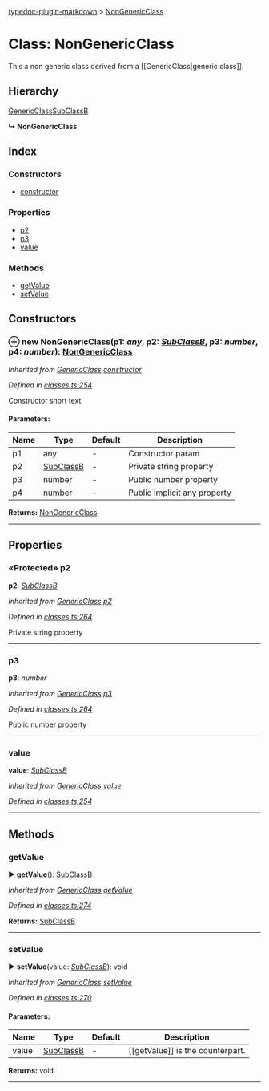 [typedoc-plugin-markdown](../index.md) > [NonGenericClass](../classes/nongenericclass.md)



# Class: NonGenericClass


This a non generic class derived from a [[GenericClass|generic class]].

## Hierarchy


 [GenericClass](genericclass.md)[SubClassB](subclassb.md)

**↳ NonGenericClass**






## Index

### Constructors

* [constructor](nongenericclass.md#constructor)


### Properties

* [p2](nongenericclass.md#p2)
* [p3](nongenericclass.md#p3)
* [value](nongenericclass.md#value)


### Methods

* [getValue](nongenericclass.md#getvalue)
* [setValue](nongenericclass.md#setvalue)



## Constructors
<a id="constructor"></a>


### ⊕ **new NonGenericClass**(p1: *any*, p2: *[SubClassB](subclassb.md)*, p3: *number*, p4: *number*): [NonGenericClass](nongenericclass.md)


*Inherited from [GenericClass](genericclass.md).[constructor](genericclass.md#constructor)*

*Defined in [classes.ts:254](https://github.com/tgreyuk/typedoc-plugin-markdown/blob/master/tests/src/classes.ts#L254)*


Constructor short text.


#### Parameters:

| Name  | Type                | Default | Description  |
| ------ | ------------------- | ------------ | ------------ |
| p1  | any | - | Constructor param |
| p2  | [SubClassB](subclassb.md) | - | Private string property |
| p3  | number | - | Public number property |
| p4  | number | - | Public implicit any property |





**Returns:** [NonGenericClass](nongenericclass.md)

---


## Properties
<a id="p2"></a>

### «Protected» p2

**p2**:  *[SubClassB](subclassb.md)* 

*Inherited from [GenericClass](genericclass.md).[p2](genericclass.md#p2)*

*Defined in [classes.ts:264](https://github.com/tgreyuk/typedoc-plugin-markdown/blob/master/tests/src/classes.ts#L264)*



Private string property




___

<a id="p3"></a>

###  p3

**p3**:  *number* 

*Inherited from [GenericClass](genericclass.md).[p3](genericclass.md#p3)*

*Defined in [classes.ts:264](https://github.com/tgreyuk/typedoc-plugin-markdown/blob/master/tests/src/classes.ts#L264)*



Public number property




___

<a id="value"></a>

###  value

**value**:  *[SubClassB](subclassb.md)* 

*Inherited from [GenericClass](genericclass.md).[value](genericclass.md#value)*

*Defined in [classes.ts:254](https://github.com/tgreyuk/typedoc-plugin-markdown/blob/master/tests/src/classes.ts#L254)*





___


## Methods
<a id="getvalue"></a>

###  getValue

► **getValue**(): [SubClassB](subclassb.md)



*Inherited from [GenericClass](genericclass.md).[getValue](genericclass.md#getvalue)*

*Defined in [classes.ts:274](https://github.com/tgreyuk/typedoc-plugin-markdown/blob/master/tests/src/classes.ts#L274)*




**Returns:** [SubClassB](subclassb.md)





___

<a id="setvalue"></a>

###  setValue

► **setValue**(value: *[SubClassB](subclassb.md)*): void



*Inherited from [GenericClass](genericclass.md).[setValue](genericclass.md#setvalue)*

*Defined in [classes.ts:270](https://github.com/tgreyuk/typedoc-plugin-markdown/blob/master/tests/src/classes.ts#L270)*



#### Parameters:

| Name  | Type                | Default | Description  |
| ------ | ------------------- | ------------ | ------------ |
| value  | [SubClassB](subclassb.md) | - | [[getValue]] is the counterpart. |





**Returns:** void





___


